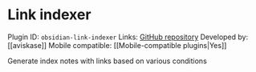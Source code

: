 # Link indexer

Plugin ID: `obsidian-link-indexer`
Links: [GitHub repository](https://github.com/aviskase/obsidian-link-indexer)
Developed by: [[aviskase]]
Mobile compatible: [[Mobile-compatible plugins|Yes]]

Generate index notes with links based on various conditions
